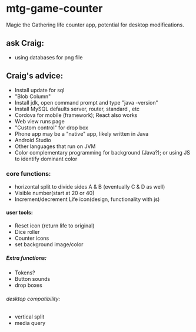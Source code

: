 # mtg-game-counter
Magic the Gathering life counter app, potential for desktop modifications.

## ask Craig: 
* using databases for png file

## Craig's advice:
* Install update for sql
* "Blob Column"
* Install jdk, open command prompt and type "java -version"
* Install MySQL defaults server, router, standard , etc
* Cordova for mobile (framework); React also works 
* Web view runs page
* "Custom control" for drop box
* Phone app may be a "native" app, likely written in Java
* Android Studio 
* Other languages that run on JVM
* Color complementary programming for background (Java?); or using JS to identify dominant color


### core functions:
* horizontal split to divide sides A & B (eventually C & D as well)
* Visible number(start at 20 or 40)
* Increment/decrement Life icon(design, functionality with js)

#### user tools:
* Reset icon (return life to original)
* Dice roller
* Counter icons
* set background image/color

##### Extra functions:
* Tokens?
* Button sounds
* drop boxes

###### desktop compatibility:
 * vertical split
 * media query
